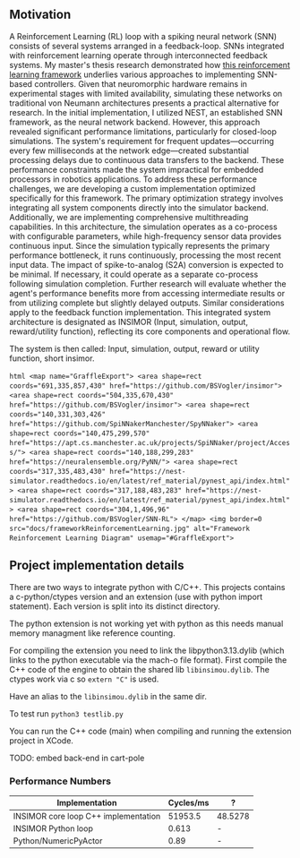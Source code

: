 ## Motivation	
A Reinforcement Learning (RL) loop with a spiking neural network (SNN) consists of several systems arranged in a feedback-loop.
SNNs integrated with reinforcement learning operate through interconnected feedback systems. My master's thesis research demonstrated how [this reinforcement learning framework](https://github.com/BSVogler/SNN-RL) underlies various approaches to implementing SNN-based controllers. Given that neuromorphic hardware remains in experimental stages with limited availability, simulating these networks on traditional von Neumann architectures presents a practical alternative for research.
In the initial implementation, I utilized NEST, an established SNN framework, as the neural network backend. However, this approach revealed significant performance limitations, particularly for closed-loop simulations. The system's requirement for frequent updates—occurring every few milliseconds at the network edge—created substantial processing delays due to continuous data transfers to the backend. These performance constraints made the system impractical for embedded processors in robotics applications.
To address these performance challenges, we are developing a custom implementation optimized specifically for this framework. The primary optimization strategy involves integrating all system components directly into the simulator backend. Additionally, we are implementing comprehensive multithreading capabilities. In this architecture, the simulation operates as a co-process with configurable parameters, while high-frequency sensor data provides continuous input. Since the simulation typically represents the primary performance bottleneck, it runs continuously, processing the most recent input data.
The impact of spike-to-analog (S2A) conversion is expected to be minimal. If necessary, it could operate as a separate co-process following simulation completion. Further research will evaluate whether the agent's performance benefits more from accessing intermediate results or from utilizing complete but slightly delayed outputs. Similar considerations apply to the feedback function implementation.
This integrated system architecture is designated as INSIMOR (Input, simulation, output, reward/utility function), reflecting its core components and operational flow.


The system is then called:
Input, simulation, output, reward or utility function, short insimor.

``html
<map name="GraffleExport">
	<area shape=rect coords="691,335,857,430" href="https://github.com/BSVogler/insimor">
	<area shape=rect coords="504,335,670,430" href="https://github.com/BSVogler/insimor">
	<area shape=rect coords="140,331,303,426" href="https://github.com/SpiNNakerManchester/SpyNNaker">
	<area shape=rect coords="140,475,299,570" href="https://apt.cs.manchester.ac.uk/projects/SpiNNaker/project/Access/">
	<area shape=rect coords="140,188,299,283" href="https://neuralensemble.org/PyNN/">
	<area shape=rect coords="317,335,483,430" href="https://nest-simulator.readthedocs.io/en/latest/ref_material/pynest_api/index.html">
	<area shape=rect coords="317,188,483,283" href="https://nest-simulator.readthedocs.io/en/latest/ref_material/pynest_api/index.html">
	<area shape=rect coords="304,1,496,96" href="https://github.com/BSVogler/SNN-RL">
</map>
<img border=0 src="docs/frameworkReinforcementLearning.jpg" alt="Framework Reinforcement Learning Diagram" usemap="#GraffleExport">
``

## Project implementation details
There are two ways to integrate python with C/C++.
This projects contains a c-python/ctypes version and an extension (use with python import statement). Each version is split into its distinct directory.

The python extension is not working yet with python as this needs manual memory managment like reference counting.

For compiling the extension you need to link the libpython3.13.dylib (which links to the python executable via the mach-o file format).
First compile the C++ code of the engine to obtain the shared lib `libinsimou.dylib`. The ctypes work via c so  `extern "C"` is used.

Have an alias to the `libinsimou.dylib` in the same dir.

To test run `python3 testlib.py`


You can run the C++ code (main) when compiling and running the extension project in XCode. 



TODO:
embed back-end in cart-pole

### Performance Numbers
| Implementation | Cycles/ms | ? |
|----------------|-----------|-----|
| INSIMOR core loop C++ implementation | 51953.5 | 48.5278 |
| INSIMOR Python loop | 0.613 | - |
| Python/NumericPyActor | 0.89 | - |

